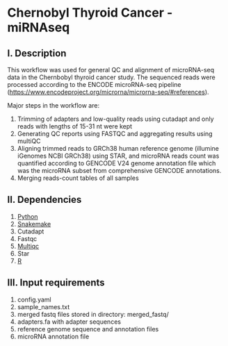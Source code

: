 # Chernobyl Thyroid Cancer - miRNAseq
## I. Description
This workflow was used for general QC and alignment of microRNA-seq data in the Chernbobyl thyroid cancer study. The sequenced reads were processed according to the ENCODE microRNA-seq pipeline (https://www.encodeproject.org/microrna/microrna-seq/#references). 

Major steps in the workflow are:
1) Trimming of adapters and low-quality reads using cutadapt and only reads with lengths of 15-31 nt were kept
2) Generating QC reports using FASTQC and aggregating results using multiQC
3) Aligning trimmed reads to GRCh38 human reference genome (illumine iGenomes NCBI GRCh38) using STAR, and microRNA reads count was quantified according to GENCODE V24 genome annotation file which was the microRNA subset from comprehensive GENCODE annotations.
4) Merging reads-count tables of all samples
## II. Dependencies
1) [Python](https://www.python.org)
2) [Snakemake](https://snakemake.readthedocs.io/en/stable/)
3) Cutadapt
4) Fastqc
5) [Multiqc](https://multiqc.info)
6) Star
7) [R](https://www.r-project.org)
## III. Input requirements
1) config.yaml
2) sample_names.txt
3) merged fastq files stored in directory: merged_fastq/
4) adapters.fa with adapter sequences
5) reference genome sequence and annotation files
6) microRNA annotation file

